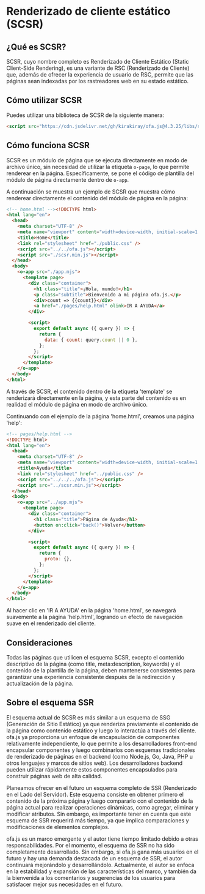 # Renderizado de cliente estático (SCSR)

## ¿Qué es SCSR?

SCSR, cuyo nombre completo es Renderizado de Cliente Estático (Static Client-Side Rendering), es una variante de RSC (Renderizado de Cliente) que, además de ofrecer la experiencia de usuario de RSC, permite que las páginas sean indexadas por los rastreadores web en su estado estático.

## Cómo utilizar SCSR

Puedes utilizar una biblioteca de SCSR de la siguiente manera:

```html
<script src="https://cdn.jsdelivr.net/gh/kirakiray/ofa.js@4.3.25/libs/scsr/dist/scsr.min.js"></script>
```

## Cómo funciona SCSR

SCSR es un módulo de página que se ejecuta directamente en modo de archivo único, sin necesidad de utilizar la etiqueta `o-page`, lo que permite renderear en la página. Específicamente, se pone el código de plantilla del módulo de página directamente dentro de `o-app`.

A continuación se muestra un ejemplo de SCSR que muestra cómo renderear directamente el contenido del módulo de página en la página:

```html
<!-- home.html --><!DOCTYPE html>
<html lang="en">
  <head>
    <meta charset="UTF-8" />
    <meta name="viewport" content="width=device-width, initial-scale=1.0" />
    <title>Home</title>
    <link rel="stylesheet" href="./public.css" />
    <script src="../../ofa.js"></script>
    <script src="./scsr.min.js"></script>
  </head>
  <body>
    <o-app src="./app.mjs">
      <template page>
        <div class="container">
          <h1 class="title">¡Hola, mundo!</h1>
          <p class="subtitle">Bienvenido a mi página ofa.js.</p>
          <div>count => {{count}}</div>
          <a href="./pages/help.html" olink>IR A AYUDA</a>
        </div>

        <script>
          export default async ({ query }) => {
            return {
              data: { count: query.count || 0 },
            };
          };
        </script>
      </template>
    </o-app>
  </body>
</html>
```

A través de SCSR, el contenido dentro de la etiqueta 'template' se renderizará directamente en la página, y esta parte del contenido es en realidad el módulo de página en modo de archivo único.

Continuando con el ejemplo de la página 'home.html', creamos una página 'help':

```html
<!-- pages/help.html -->
<!DOCTYPE html>
<html lang="en">
  <head>
    <meta charset="UTF-8" />
    <meta name="viewport" content="width=device-width, initial-scale=1.0" />
    <title>Ayuda</title>
    <link rel="stylesheet" href="../public.css" />
    <script src="../../../ofa.js"></script>
    <script src="../scsr.min.js"></script>
  </head>
  <body>
    <o-app src="../app.mjs">
      <template page>
        <div class="container">
          <h1 class="title">Página de Ayuda</h1>
          <button on:click="back()">Volver</button>
        </div>

        <script>
          export default async ({ query }) => {
            return {
              proto: {},
            };
          };
        </script>
      </template>
    </o-app>
  </body>
</html>

```

Al hacer clic en 'IR A AYUDA' en la página 'home.html', se navegará suavemente a la página 'help.html', logrando un efecto de navegación suave en el renderizado del cliente.

## Consideraciones

Todas las páginas que utilicen el esquema SCSR, excepto el contenido descriptivo de la página (como title, meta:description, keywords) y el contenido de la plantilla de la página, deben mantenerse consistentes para garantizar una experiencia consistente después de la redirección y actualización de la página.

## Sobre el esquema SSR

El esquema actual de SCSR es más similar a un esquema de SSG (Generación de Sitio Estático) ya que renderiza previamente el contenido de la página como contenido estático y luego lo interactúa a través del cliente. ofa.js ya proporciona un enfoque de encapsulación de componentes relativamente independiente, lo que permite a los desarrolladores front-end encapsular componentes y luego combinarlos con esquemas tradicionales de renderizado de páginas en el backend (como Node.js, Go, Java, PHP u otros lenguajes y marcos de sitios web). Los desarrolladores backend pueden utilizar rápidamente estos componentes encapsulados para construir páginas web de alta calidad.

Planeamos ofrecer en el futuro un esquema completo de SSR (Renderizado en el Lado del Servidor). Este esquema consiste en obtener primero el contenido de la próxima página y luego compararlo con el contenido de la página actual para realizar operaciones dinámicas, como agregar, eliminar y modificar atributos. Sin embargo, es importante tener en cuenta que este esquema de SSR requerirá más tiempo, ya que implica comparaciones y modificaciones de elementos complejos.

ofa.js es un marco emergente y el autor tiene tiempo limitado debido a otras responsabilidades. Por el momento, el esquema de SSR no ha sido completamente desarrollado. Sin embargo, si ofa.js gana más usuarios en el futuro y hay una demanda destacada de un esquema de SSR, el autor continuará mejorándolo y desarrollándolo. Actualmente, el autor se enfoca en la estabilidad y expansión de las características del marco, y también da la bienvenida a los comentarios y sugerencias de los usuarios para satisfacer mejor sus necesidades en el futuro.

